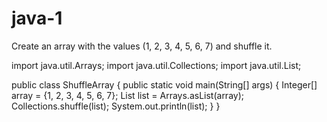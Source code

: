 # java-1
Create an array with the values (1, 2, 3, 4, 5, 6, 7) and shuffle it.


import java.util.Arrays;
import java.util.Collections;
import java.util.List;

public class ShuffleArray {
    public static void main(String[] args) {
        Integer[] array = {1, 2, 3, 4, 5, 6, 7};
        List<Integer> list = Arrays.asList(array);
        Collections.shuffle(list);
        System.out.println(list);
    }
}
